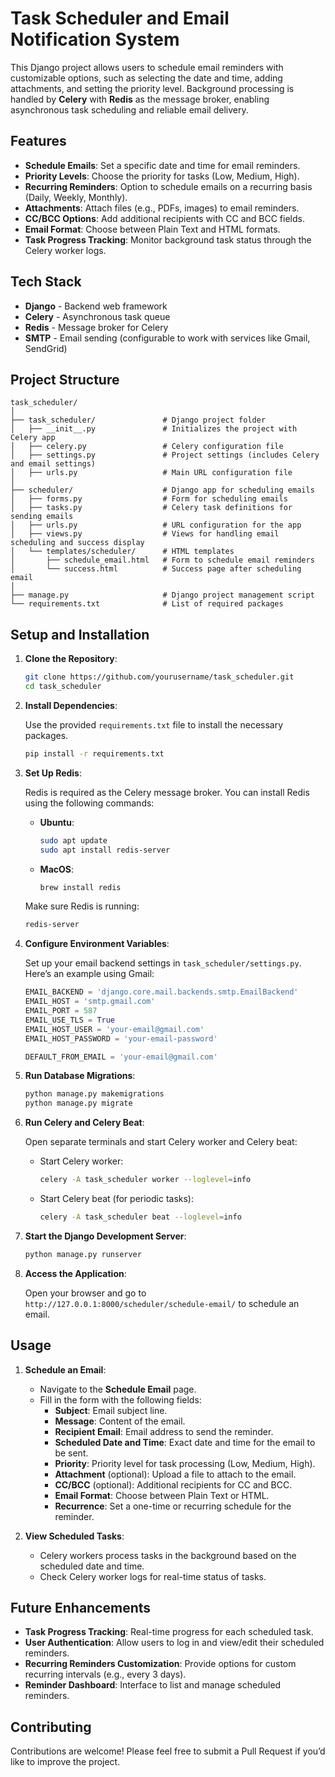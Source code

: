 
# Task Scheduler and Email Notification System

This Django project allows users to schedule email reminders with customizable options, such as selecting the date and time, adding attachments, and setting the priority level. Background processing is handled by **Celery** with **Redis** as the message broker, enabling asynchronous task scheduling and reliable email delivery.

## Features

- **Schedule Emails**: Set a specific date and time for email reminders.
- **Priority Levels**: Choose the priority for tasks (Low, Medium, High).
- **Recurring Reminders**: Option to schedule emails on a recurring basis (Daily, Weekly, Monthly).
- **Attachments**: Attach files (e.g., PDFs, images) to email reminders.
- **CC/BCC Options**: Add additional recipients with CC and BCC fields.
- **Email Format**: Choose between Plain Text and HTML formats.
- **Task Progress Tracking**: Monitor background task status through the Celery worker logs.

## Tech Stack

- **Django** - Backend web framework
- **Celery** - Asynchronous task queue
- **Redis** - Message broker for Celery
- **SMTP** - Email sending (configurable to work with services like Gmail, SendGrid)

## Project Structure

```
task_scheduler/
│
├── task_scheduler/               # Django project folder
│   ├── __init__.py               # Initializes the project with Celery app
│   ├── celery.py                 # Celery configuration file
│   ├── settings.py               # Project settings (includes Celery and email settings)
│   ├── urls.py                   # Main URL configuration file
│
├── scheduler/                    # Django app for scheduling emails
│   ├── forms.py                  # Form for scheduling emails
│   ├── tasks.py                  # Celery task definitions for sending emails
│   ├── urls.py                   # URL configuration for the app
│   ├── views.py                  # Views for handling email scheduling and success display
│   └── templates/scheduler/      # HTML templates
│       ├── schedule_email.html   # Form to schedule email reminders
│       └── success.html          # Success page after scheduling email
│
├── manage.py                     # Django project management script
└── requirements.txt              # List of required packages
```

## Setup and Installation

1. **Clone the Repository**:

   ```bash
   git clone https://github.com/yourusername/task_scheduler.git
   cd task_scheduler
   ```

2. **Install Dependencies**:

   Use the provided `requirements.txt` file to install the necessary packages.

   ```bash
   pip install -r requirements.txt
   ```

3. **Set Up Redis**:

   Redis is required as the Celery message broker. You can install Redis using the following commands:
   
   - **Ubuntu**:
     ```bash
     sudo apt update
     sudo apt install redis-server
     ```
   - **MacOS**:
     ```bash
     brew install redis
     ```

   Make sure Redis is running:
   
   ```bash
   redis-server
   ```

4. **Configure Environment Variables**:

   Set up your email backend settings in `task_scheduler/settings.py`. Here’s an example using Gmail:
   
   ```python
   EMAIL_BACKEND = 'django.core.mail.backends.smtp.EmailBackend'
   EMAIL_HOST = 'smtp.gmail.com'
   EMAIL_PORT = 587
   EMAIL_USE_TLS = True
   EMAIL_HOST_USER = 'your-email@gmail.com'
   EMAIL_HOST_PASSWORD = 'your-email-password'
   
   DEFAULT_FROM_EMAIL = 'your-email@gmail.com'
   ```

5. **Run Database Migrations**:

   ```bash
   python manage.py makemigrations
   python manage.py migrate
   ```

6. **Run Celery and Celery Beat**:

   Open separate terminals and start Celery worker and Celery beat:

   - Start Celery worker:
     ```bash
     celery -A task_scheduler worker --loglevel=info
     ```
   - Start Celery beat (for periodic tasks):
     ```bash
     celery -A task_scheduler beat --loglevel=info
     ```

7. **Start the Django Development Server**:

   ```bash
   python manage.py runserver
   ```

8. **Access the Application**:

   Open your browser and go to `http://127.0.0.1:8000/scheduler/schedule-email/` to schedule an email.

## Usage

1. **Schedule an Email**:
   - Navigate to the **Schedule Email** page.
   - Fill in the form with the following fields:
     - **Subject**: Email subject line.
     - **Message**: Content of the email.
     - **Recipient Email**: Email address to send the reminder.
     - **Scheduled Date and Time**: Exact date and time for the email to be sent.
     - **Priority**: Priority level for task processing (Low, Medium, High).
     - **Attachment** (optional): Upload a file to attach to the email.
     - **CC/BCC** (optional): Additional recipients for CC and BCC.
     - **Email Format**: Choose between Plain Text or HTML.
     - **Recurrence**: Set a one-time or recurring schedule for the reminder.
   
2. **View Scheduled Tasks**:
   - Celery workers process tasks in the background based on the scheduled date and time.
   - Check Celery worker logs for real-time status of tasks.



## Future Enhancements

- **Task Progress Tracking**: Real-time progress for each scheduled task.
- **User Authentication**: Allow users to log in and view/edit their scheduled reminders.
- **Recurring Reminders Customization**: Provide options for custom recurring intervals (e.g., every 3 days).
- **Reminder Dashboard**: Interface to list and manage scheduled reminders.

## Contributing

Contributions are welcome! Please feel free to submit a Pull Request if you’d like to improve the project.

